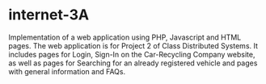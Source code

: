 # internet-3A

Implementation of a web application using PHP, Javascript and HTML pages.
The web application is for Project 2 of Class Distributed Systems.
It includes pages for Login, Sign-In on the Car-Recycling Company website,
as well as pages for Searching for an already registered vehicle and 
pages with general information and FAQs.
